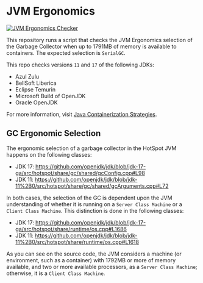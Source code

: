 # JVM Ergonomics

[![JVM Ergonomics Checker](https://github.com/brunoborges/jvm-ergonomics/workflows/JVM%20Ergonomics%20Checker/badge.svg)](https://github.com/brunoborges/jvm-ergonomics/actions/workflows/build.yml)

This repository runs a script that checks the JVM Ergonomics selection of the Garbage Collector when up to 1791MB of memory is available to containers. The expected selection is `SerialGC`.

This repo checks versions `11` and `17` of the following JDKs:

- Azul Zulu
- BellSoft Liberica
- Eclipse Temurin
- Microsoft Build of OpenJDK
- Oracle OpenJDK

For more information, visit [Java Containerization Strategies](https://docs.microsoft.com/en-us/azure/developer/java/containers/).

## GC Ergonomic Selection

The ergonomic selection of a garbage collector in the HotSpot JVM happens on the following classes:

- JDK 17: https://github.com/openjdk/jdk/blob/jdk-17-ga/src/hotspot/share/gc/shared/gcConfig.cpp#L98
- JDK 11: https://github.com/openjdk/jdk/blob/jdk-11%2B0/src/hotspot/share/gc/shared/gcArguments.cpp#L72

In both cases, the selection of the GC is dependent upon the JVM understanding of whether it is running on a `Server Class Machine` or a `Client Class Machine`. This distinction is done in the following classes:

- JDK 17: https://github.com/openjdk/jdk/blob/jdk-17-ga/src/hotspot/share/runtime/os.cpp#L1686
- JDK 11: https://github.com/openjdk/jdk/blob/jdk-11%2B0/src/hotspot/share/runtime/os.cpp#L1618

As you can see on the source code, the JVM considers a machine (or environment, such as a container) with 1792MB or more of memory available, and two or more available processors, as a `Server Class Machine`; otherwise, it is a `Client Class Machine`.
